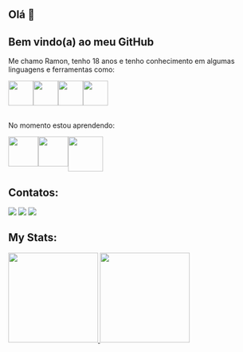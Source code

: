 ## Olá 👋

## Bem  vindo(a) ao meu GitHub

Me chamo Ramon, tenho 18 anos e tenho conhecimento em algumas linguagens e ferramentas como:

  <div style="display:flex" >
    <img src="https://cdn.jsdelivr.net/gh/devicons/devicon/icons/html5/html5-original.svg" width="50px"/>
    <img src="https://cdn.jsdelivr.net/gh/devicons/devicon/icons/css3/css3-original.svg" width="50px"/>
    <img src="https://cdn.jsdelivr.net/gh/devicons/devicon/icons/javascript/javascript-original.svg" width="50px" />   
    <img src="https://cdn.jsdelivr.net/gh/devicons/devicon/icons/figma/figma-original.svg" width="50px"/>
  </div>
  <br>
  
No momento estou aprendendo: 
  <div style="display:flex" >
    <img src="https://cdn.jsdelivr.net/gh/devicons/devicon/icons/java/java-original-wordmark.svg" width="60px"/>
    <img src="https://cdn.jsdelivr.net/gh/devicons/devicon/icons/react/react-original.svg" width="60px"/>
    <img src="https://cdn.jsdelivr.net/gh/devicons/devicon/icons/mysql/mysql-original-wordmark.svg" width="70px" />   
  </div>

## Contatos:

<div>
      <a href="https://www.linkedin.com/in/ramon-silva-87a466254/" target="_blank"><img src="https://img.shields.io/badge/-LinkedIn-%230077B5?style=for-the-badge&logo=linkedin&logoColor=white" target="_blank"></a> 
      <a href = "mailto:08ramon.augusto@gmail.com"><img src="https://img.shields.io/badge/Gmail-D14836?style=for-the-badge&logo=gmail&logoColor=white" target="_blank"></a>
       <a href="https://www.instagram.com/mon.silv/" target="_blank"><img src="https://img.shields.io/badge/-Instagram-%23E4405F?style=for-the-badge&logo=instagram&logoColor=white" target="_blank"></a>
</div>

## My Stats:

<div>
<a href="https://github.com/Ramon-Silv">
<img height="180em" src="https://github-readme-stats.vercel.app/api/top-langs/?username=Ramon-Silv&layout=compact&langs_count=7&theme=dracula"/>
<img height="180em" src="https://github-readme-stats.vercel.app/api?username=Ramon-Silv&show_icons=true&theme=dracula&include_all_commits=true&count_private=true"/>
</div>


<!--
**Ramon-Silv/Ramon-Silv** is a ✨ _special_ ✨ repository because its `README.md` (this file) appears on your GitHub profile.

Here are some ideas to get you started:

- 🔭 I’m currently working on ...
- 🌱 I’m currently learning ...
- 👯 I’m looking to collaborate on ...
- 🤔 I’m looking for help with ...
- 💬 Ask me about ...
- 📫 How to reach me: ...
- 😄 Pronouns: ...
- ⚡ Fun fact: ...
-->
